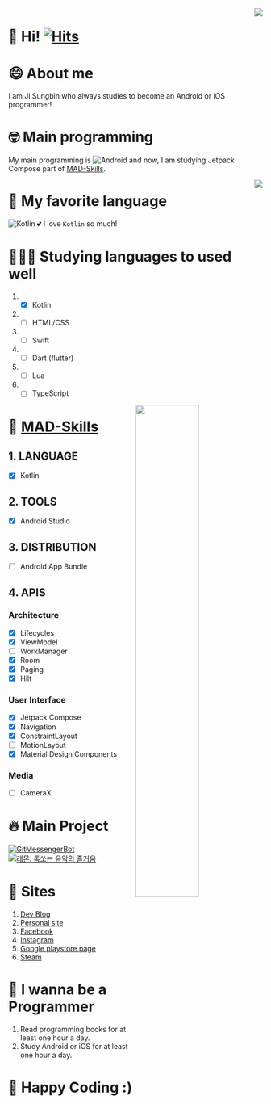 <img align="right" src="https://github-readme-stats.vercel.app/api?username=jisungbin&show_icons=true" />

# 👋 Hi! [![Hits](https://hits.seeyoufarm.com/api/count/incr/badge.svg?url=https%3A%2F%2Fgithub.com%2Fjisungbin%2Fjisungbin&count_bg=%2396D667&title_bg=%23555555&icon=ghostery.svg&icon_color=%23FFFFFF&title=see+my+profile&edge_flat=false)](https://github.com/jisungbin/fashion-guide)

# 😄 About me
I am Ji Sungbin who always studies to become an Android or iOS programmer!

# 🤓 Main programming
My main programming is ![Android](https://img.shields.io/badge/-Android-00c717?style=for-the-badge&logo=android&logoColor=fff) and now, I am studying Jetpack Compose part of [MAD-Skills](https://developer.android.com/modern-android-development).

<img align="right" src="https://github-readme-stats.vercel.app/api/top-langs/?username=jisungbin&layout=compact&hide=python,css" />

# 🥰 My favorite language
![Kotlin](https://img.shields.io/badge/-Kotlin-0095d5?style=for-the-badge&logo=kotlin&logoColor=fff) 💕 I love `Kotlin` so much!

# 👨🏻‍💻 Studying languages to used well
1. - [x] Kotlin
2. - [ ] HTML/CSS
3. - [ ] Swift
4. - [ ] Dart (flutter)
5. - [ ] Lua
6. - [ ] TypeScript

<img align="right" src="https://wakatime.com/share/@jisungbin/837b5c9e-8147-4a34-acd7-2292b3a33978.png" height="50%" width="50%" />

# 🤪 [MAD-Skills](https://developer.android.com/modern-android-development)
## 1. LANGUAGE
- [x] Kotlin

## 2. TOOLS
- [x] Android Studio

## 3. DISTRIBUTION
- [ ] Android App Bundle

## 4. APIS
### Architecture
- [x] Lifecycles
- [x] ViewModel
- [ ] WorkManager
- [x] Room
- [x] Paging
- [x] Hilt

### User Interface
- [x] Jetpack Compose
- [x] Navigation
- [x] ConstraintLayout
- [ ] MotionLayout
- [x] Material Design Components

### Media
- [ ] CameraX

# 🔥 Main Project
[![GitMessengerBot](https://github-readme-stats.vercel.app/api/pin/?username=gitmessengerbot&repo=gitmessengerbot)](https://github.com/gitmessengerbot/gitmessengerbot)
[![레몬: 톡쏘는 음악의 즐거움](https://github-readme-stats.vercel.app/api/pin/?username=lemon-music&repo=lemon-android)](https://github.com/lemon-music/lemon-android)

# 🔗 Sites
1. [Dev Blog](https://sungbin.me)
2. [Personal site](https://sungb.in)
3. [Facebook](https://www.facebook.com/profile.php?id=100013373946772)
4. [Instagram](https://www.instagram.com/sungbin__5304)
5. [Google playstore page](https://play.google.com/store/apps/dev?id=5527691348431041833)
6. [Steam](https://steamcommunity.com/id/sungbin5304)

# 🙏 I wanna be a Programmer
1. Read programming books for at least one hour a day.
2. Study Android or iOS for at least one hour a day.

# 🤗 Happy Coding :)
